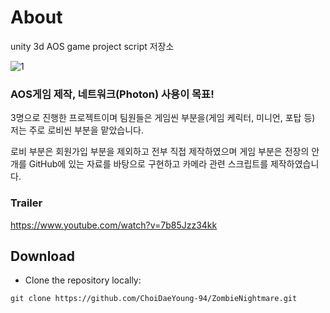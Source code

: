 # About

unity 3d AOS game project script 저장소

![1](https://user-images.githubusercontent.com/66999597/222390219-ef8f69b1-fa09-41ee-8e45-3ef2c5a82050.png)

### AOS게임 제작, 네트워크(Photon) 사용이 목표!

3명으로 진행한 프로젝트이며 팀원들은 게임씬 부분을(게임 케릭터, 미니언, 포탑 등) 저는 주로 로비씬 부분을 맡았습니다.

로비 부분은 회원가입 부분을 제외하고 전부 직접 제작하였으며 게임 부분은 전장의 안개를 GitHub에 있는 자료를 바탕으로 구현하고 카메라 관련 스크립트를 제작하였습니다.

### Trailer

https://www.youtube.com/watch?v=7b85Jzz34kk

## Download

- Clone the repository locally:
~~~
git clone https://github.com/ChoiDaeYoung-94/ZombieNightmare.git
~~~